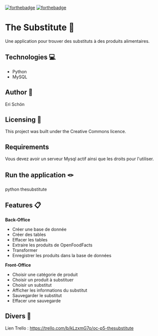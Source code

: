 [![forthebadge](https://forthebadge.com/images/badges/cc-0.svg)](https://forthebadge.com)
[![forthebadge](https://forthebadge.com/images/badges/made-with-python.svg)](https://forthebadge.com)


# The Substitute 🍔

Une application pour trouver des substituts à des produits alimentaires.

## Technologies 💻

* Python
* MySQL

## Author 🦉

Eri Schön

## Licensing 🔖

This project was built under the Creative Commons licence.

## Requirements 

Vous devez avoir un serveur Mysql actif ainsi que les droits pour l'utiliser. 

## Run the application 🪢

python thesubstitute

## Features 📋

**Back-Office**
* Créer une base de donnée
* Créer des tables
* Effacer les tables
* Extraire les produits de OpenFoodFacts
* Transformer 
* Enregistrer les produits dans la base de données

**Front-Office**
* Choisir une catégorie de produit
* Choisir un produit à substituer
* Choisir un substitut
* Afficher les informations du substitut
* Sauvegarder le substitut
* Effacer une sauvegarde

## Divers 📝

Lien Trello : https://trello.com/b/kLzxmG7o/oc-p5-thesubstitute